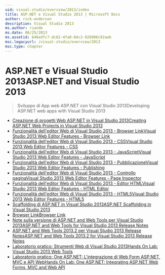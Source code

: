 ```yaml
---
uid: visual-studio/overview/2013/index
title: ASP.NET e Visual Studio 2013 | Microsoft Docs
author: rick-anderson
description: Visual Studio 2013
ms.author: riande
ms.date: 06/25/2013
ms.assetid: 646edfc7-dc62-4fa0-84c2-926996c92aeb
msc.legacyurl: /visual-studio/overview/2013
msc.type: chapter
---
```

<a name="aspnet-and-visual-studio-2013"></a><span data-ttu-id="b5ca3-103">ASP.NET e Visual Studio 2013</span><span class="sxs-lookup"><span data-stu-id="b5ca3-103">ASP.NET and Visual Studio 2013</span></span>
====================
> <span data-ttu-id="b5ca3-104">Sviluppo di App web ASP.NET con Visual Studio 2013</span><span class="sxs-lookup"><span data-stu-id="b5ca3-104">Developing ASP.NET web apps with Visual Studio 2013</span></span>


- [<span data-ttu-id="b5ca3-105">Creazione di progetti Web ASP.NET in Visual Studio 2013</span><span class="sxs-lookup"><span data-stu-id="b5ca3-105">Creating ASP.NET Web Projects in Visual Studio 2013</span></span>](creating-web-projects-in-visual-studio.md)
- [<span data-ttu-id="b5ca3-106">Funzionalità dell'editor Web di Visual Studio 2013 - Browser Link</span><span class="sxs-lookup"><span data-stu-id="b5ca3-106">Visual Studio 2013 Web Editor Features - Browser Link</span></span>](visual-studio-2013-web-editor-features-browser-link.md)
- [<span data-ttu-id="b5ca3-107">Funzionalità dell'editor Web di Visual Studio 2013 - CSS</span><span class="sxs-lookup"><span data-stu-id="b5ca3-107">Visual Studio 2013 Web Editor Features - CSS</span></span>](visual-studio-2013-web-editor-features-css.md)
- [<span data-ttu-id="b5ca3-108">Funzionalità dell'editor Web di Visual Studio 2013 - JavaScript</span><span class="sxs-lookup"><span data-stu-id="b5ca3-108">Visual Studio 2013 Web Editor Features - JavaScript</span></span>](visual-studio-2013-web-editor-features-javascript.md)
- [<span data-ttu-id="b5ca3-109">Funzionalità dell'editor Web di Visual Studio 2013 - Pubblicazione</span><span class="sxs-lookup"><span data-stu-id="b5ca3-109">Visual Studio 2013 Web Editor Features - Publishing</span></span>](visual-studio-2013-web-editor-features-publishing.md)
- [<span data-ttu-id="b5ca3-110">Funzionalità dell'editor Web di Visual Studio 2013 - Controllo pagina</span><span class="sxs-lookup"><span data-stu-id="b5ca3-110">Visual Studio 2013 Web Editor Features - Page Inspector</span></span>](visual-studio-2013-web-editor-features-page-inspector.md)
- [<span data-ttu-id="b5ca3-111">Funzionalità dell'editor Web di Visual Studio 2013 - Editor HTML</span><span class="sxs-lookup"><span data-stu-id="b5ca3-111">Visual Studio 2013 Web Editor Features - HTML Editor</span></span>](visual-studio-2013-web-editor-features-html-editor.md)
- [<span data-ttu-id="b5ca3-112">Funzionalità dell'editor Web di Visual Studio 2013 - HTML5</span><span class="sxs-lookup"><span data-stu-id="b5ca3-112">Visual Studio 2013 Web Editor Features - HTML5</span></span>](visual-studio-2013-web-editor-features-html5.md)
- [<span data-ttu-id="b5ca3-113">Scaffolding di ASP.NET in Visual Studio 2013</span><span class="sxs-lookup"><span data-stu-id="b5ca3-113">ASP.NET Scaffolding in Visual Studio 2013</span></span>](aspnet-scaffolding-overview.md)
- [<span data-ttu-id="b5ca3-114">Browser Link</span><span class="sxs-lookup"><span data-stu-id="b5ca3-114">Browser Link</span></span>](using-browser-link.md)
- [<span data-ttu-id="b5ca3-115">Note sulla versione di ASP.NET and Web Tools per Visual Studio 2013</span><span class="sxs-lookup"><span data-stu-id="b5ca3-115">ASP.NET and Web Tools for Visual Studio 2013 Release Notes</span></span>](release-notes.md)
- [<span data-ttu-id="b5ca3-116">ASP.NET and Web Tools 2013.2 per Visual Studio 2013 Release Notes</span><span class="sxs-lookup"><span data-stu-id="b5ca3-116">ASP.NET and Web Tools 2013.2 for Visual Studio 2013 Release Notes</span></span>](aspnet-and-web-tools-20132-preview-for-visual-studio-2013-release-notes.md)
- [<span data-ttu-id="b5ca3-117">Laboratorio pratico: Strumenti Web di Visual Studio 2013</span><span class="sxs-lookup"><span data-stu-id="b5ca3-117">Hands On Lab: Visual Studio 2013 Web Tools</span></span>](visual-studio-2013-web-tools.md)
- [<span data-ttu-id="b5ca3-118">Laboratorio pratico: One ASP.NET: L'integrazione di Web Form ASP.NET, MVC e API Web</span><span class="sxs-lookup"><span data-stu-id="b5ca3-118">Hands On Lab: One ASP.NET: Integrating ASP.NET Web Forms, MVC and Web API</span></span>](one-aspnet-integrating-aspnet-web-forms-mvc-and-web-api.md)
